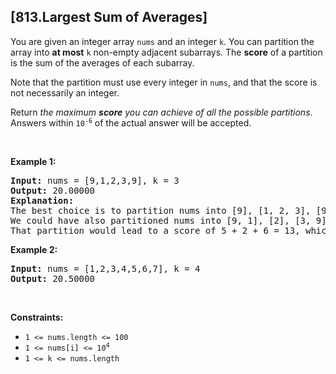 ## [813.Largest Sum of Averages]
<p>You are given an integer array <code>nums</code> and an integer <code>k</code>. You can partition the array into <strong>at most</strong> <code>k</code> non-empty adjacent subarrays. The <strong>score</strong> of a partition is the sum of the averages of each subarray.</p>

<p>Note that the partition must use every integer in <code>nums</code>, and that the score is not necessarily an integer.</p>

<p>Return <em>the maximum <strong>score</strong> you can achieve of all the possible partitions</em>. Answers within <code>10<sup>-6</sup></code> of the actual answer will be accepted.</p>

<p>&nbsp;</p>
<p><strong class="example">Example 1:</strong></p>

<pre>
<strong>Input:</strong> nums = [9,1,2,3,9], k = 3
<strong>Output:</strong> 20.00000
<strong>Explanation:</strong> 
The best choice is to partition nums into [9], [1, 2, 3], [9]. The answer is 9 + (1 + 2 + 3) / 3 + 9 = 20.
We could have also partitioned nums into [9, 1], [2], [3, 9], for example.
That partition would lead to a score of 5 + 2 + 6 = 13, which is worse.
</pre>

<p><strong class="example">Example 2:</strong></p>

<pre>
<strong>Input:</strong> nums = [1,2,3,4,5,6,7], k = 4
<strong>Output:</strong> 20.50000
</pre>

<p>&nbsp;</p>
<p><strong>Constraints:</strong></p>

<ul>
	<li><code>1 &lt;= nums.length &lt;= 100</code></li>
	<li><code>1 &lt;= nums[i] &lt;= 10<sup>4</sup></code></li>
	<li><code>1 &lt;= k &lt;= nums.length</code></li>
</ul>
